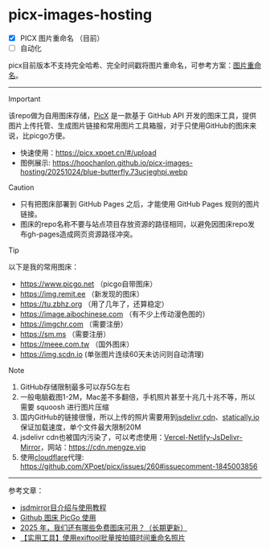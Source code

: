# picx-images-hosting 

* [X] PICX 图片重命名 （目前）
* [ ] 自动化

picx目前版本不支持完全哈希、完全时间戳将图片重命名，可参考方案：[图片重命名](/imgrename.md)。


---

> [!important]
> 该repo做为自用图床存储，[PicX](https://github.com/XPoet/picx) 是一款基于 GitHub API 开发的图床工具，提供图片上传托管、生成图片链接和常用图片工具箱服，对于只使用GitHub的图床来说，比picgo方便。

* 快速使用：https://picx.xpoet.cn/#/upload
* 图例展示: https://hoochanlon.github.io/picx-images-hosting/20251024/blue-butterfly.73ucjeghpi.webp


> [!CAUTION]
> * 只有把图床部署到 GitHub Pages 之后，才能使用 GitHub Pages 规则的图片链接。
> * 图床的repo名称不要与站点项目存放资源的路径相同，以避免因图床repo发布gh-pages造成网页资源路径冲突。

> [!TIP]
> 以下是我的常用图床：
> * https://www.picgo.net （picgo自带图床）
> * https://img.remit.ee （新发现的图床）
> * https://tu.zbhz.org （用了几年了，还算稳定）
> * https://image.aibochinese.com （有不少上传动漫色图的）
> * https://imgchr.com （需要注册）
> * https://sm.ms （需要注册）
> * https://meee.com.tw （国外图床）
> * https://img.scdn.io (单张图片连续60天未访问则自动清理)



> [!note]
> 1. GitHub存储限制最多可以存5G左右
> 1. 一般电脑截图1-2M，Mac差不多翻倍，手机照片甚至十兆几十兆不等，所以需要 squoosh 进行图片压缩
> 1. 国内GitHub的链接很慢，所以上传的照片需要用到[jsdelivr cdn](https://www.jsdelivr.com)、[statically.io](https://statically.io/)保证加载速度，单个文件最大限制20M
> 1. jsdelivr cdn也被国内污染了，可以考虑使用：[Vercel-Netlify-JsDelivr-Mirror](https://github.com/JanePHPDev/Vercel-Netlify-JsDelivr-Mirror)，网站：https://cdn.mengze.vip
> 1. 使用[cloudflare](https://www.cloudflare.com/zh-cn/)代理: https://github.com/XPoet/picx/issues/260#issuecomment-1845003856

---

参考文章：

* [jsdmirror目介绍与使用教程](https://blog.jsdmirror.com/2.html)
* [Github 图床 PicGo 使用](https://wlcheng.cc/posts/github_picture_bed/)
* [2025 年，我们还有哪些免费图床可用？（长期更新）](https://sspai.com/post/98911)
* [【实用工具】使用exiftool批量按拍摄时间重命名照片](https://www.tianlejin.top/blog/exiftool/)

